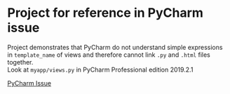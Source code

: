 # Project for reference in PyCharm issue
Project demonstrates that PyCharm do not understand simple 
expressions in `template_name` of views and therefore cannot
link `.py` and `.html` files together.  
Look at `myapp/views.py` in PyCharm Professional edition 2019.2.1

[PyCharm Issue](https://youtrack.jetbrains.com/issue/PY-37889)

